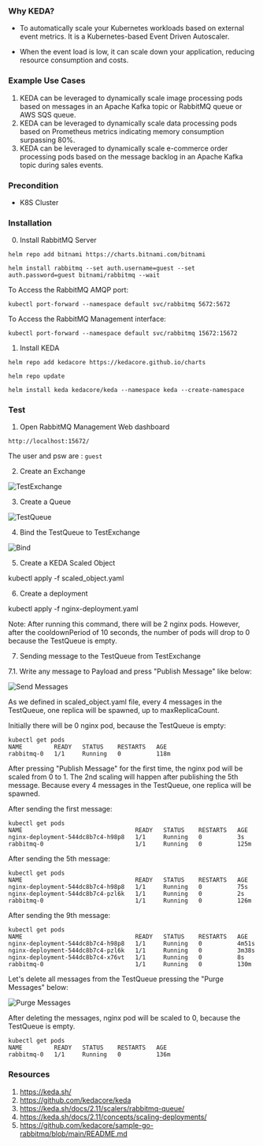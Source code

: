 ### Why KEDA?

- To automatically scale your Kubernetes workloads based on external event metrics. It is a Kubernetes-based Event Driven Autoscaler.

- When the event load is low, it can scale down your application, reducing resource consumption and costs.

### Example Use Cases
1. KEDA can be leveraged to dynamically scale image processing pods based on messages in an Apache Kafka topic or RabbitMQ queue or AWS SQS queue.
2. KEDA can be leveraged to dynamically scale data processing pods based on Prometheus metrics indicating memory consumption surpassing 80%.
3. KEDA can be leveraged to dynamically scale e-commerce order processing pods based on the message backlog in an Apache Kafka topic during sales events.

### Precondition
- K8S Cluster

### Installation

0. Install RabbitMQ Server

```helm repo add bitnami https://charts.bitnami.com/bitnami```

```helm install rabbitmq --set auth.username=guest --set auth.password=guest bitnami/rabbitmq --wait```

To Access the RabbitMQ AMQP port:

```kubectl port-forward --namespace default svc/rabbitmq 5672:5672```

To Access the RabbitMQ Management interface:

```kubectl port-forward --namespace default svc/rabbitmq 15672:15672```

1. Install KEDA

```helm repo add kedacore https://kedacore.github.io/charts```

```helm repo update```

```helm install keda kedacore/keda --namespace keda --create-namespace```

### Test
1. Open  RabbitMQ Management Web dashboard

```http://localhost:15672/```

The user and psw are :  ```guest```

2. Create an Exchange

![TestExchange](create_exchange.png)


3. Create a Queue

![TestQueue](create_queue.png)

4. Bind the TestQueue to TestExchange

![Bind](bind.png)

5. Create a KEDA Scaled Object

kubectl apply -f scaled_object.yaml 

6. Create a deployment

kubectl apply -f nginx-deployment.yaml 

Note: After running this command, there will be 2 nginx pods. However, after the cooldownPeriod of 10 seconds, the number of pods will drop to 0 because the TestQueue is empty.

7. Sending message to the TestQueue from TestExchange

7.1. Write any message to Payload and press "Publish Message" like below:

![Send Messages](send_message.png)

As we defined in scaled_object.yaml file, every 4 messages in the TestQueue, one replica will be spawned, up to maxReplicaCount.

Initially there will be 0 nginx pod, because the TestQueue is empty:

```
kubectl get pods
NAME         READY   STATUS    RESTARTS   AGE
rabbitmq-0   1/1     Running   0          118m
```

After pressing "Publish Message" for the first time, the nginx pod will be scaled from 0 to 1. The 2nd scaling will happen after publishing the 5th message. Because every 4 messages in the TestQueue, one replica will be spawned.

After sending the first message:
```
kubectl get pods
NAME                                READY   STATUS    RESTARTS   AGE
nginx-deployment-544dc8b7c4-h98p8   1/1     Running   0          3s
rabbitmq-0                          1/1     Running   0          125m
```

After sending the 5th message:
```
kubectl get pods
NAME                                READY   STATUS    RESTARTS   AGE
nginx-deployment-544dc8b7c4-h98p8   1/1     Running   0          75s
nginx-deployment-544dc8b7c4-pzl6k   1/1     Running   0          2s
rabbitmq-0                          1/1     Running   0          126m
```


After sending the 9th message:
```
kubectl get pods
NAME                                READY   STATUS    RESTARTS   AGE
nginx-deployment-544dc8b7c4-h98p8   1/1     Running   0          4m51s
nginx-deployment-544dc8b7c4-pzl6k   1/1     Running   0          3m38s
nginx-deployment-544dc8b7c4-x76vt   1/1     Running   0          8s
rabbitmq-0                          1/1     Running   0          130m

```

Let's delete all messages from the TestQueue pressing the "Purge Messages" below: 

![Purge Messages](purge_messages.png)

After deleting the messages, nginx pod will be scaled to 0, because the TestQueue is empty.
```
kubectl get pods
NAME         READY   STATUS    RESTARTS   AGE
rabbitmq-0   1/1     Running   0          136m

```


### Resources
1. https://keda.sh/
2. https://github.com/kedacore/keda
3. https://keda.sh/docs/2.11/scalers/rabbitmq-queue/
4. https://keda.sh/docs/2.11/concepts/scaling-deployments/
5. https://github.com/kedacore/sample-go-rabbitmq/blob/main/README.md
